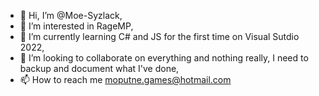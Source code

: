 - 👋 Hi, I’m @Moe-Syzlack,
- 👀 I’m interested in RageMP,
- 🌱 I’m currently learning C# and JS for the first time on Visual Sutdio 2022,
- 💞️ I’m looking to collaborate on everything and nothing really, I need to backup and document what I've done,
- 📫 How to reach me moputne.games@hotmail.com

<!---
If you want to use it or give advice go all for it.
--->
